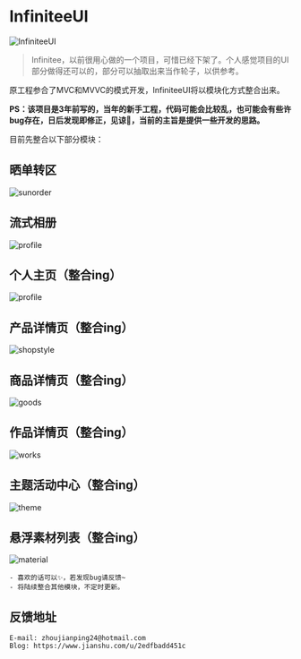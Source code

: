 # InfiniteeUI

![InfiniteeUI](https://github.com/Rogue24/InfiniteeUI/raw/master/Example/InfiniteeUI/InfiniteeUI/Main/Resources/images/infiniteeUiLogo.png)

> Infinitee，以前很用心做的一个项目，可惜已经下架了。个人感觉项目的UI部分做得还可以的，部分可以抽取出来当作轮子，以供参考。

原工程参合了MVC和MVVC的模式开发，InfiniteeUI将以模块化方式整合出来。

**PS：该项目是3年前写的，当年的新手工程，代码可能会比较乱，也可能会有些许bug存在，日后发现即修正，见谅🤥，当前的主旨是提供一些开发的思路。**

目前先整合以下部分模块：

## 晒单转区
![sunorder](https://github.com/Rogue24/InfiniteeUI/raw/master/Cover/sunorder.gif)

## 流式相册
![profile](https://github.com/Rogue24/InfiniteeUI/raw/master/Cover/photoalbum.gif)

## 个人主页（整合ing）
![profile](https://github.com/Rogue24/InfiniteeUI/raw/master/Cover/profile.gif)

## 产品详情页（整合ing）
![shopstyle](https://github.com/Rogue24/InfiniteeUI/raw/master/Cover/shopstyle.gif)

## 商品详情页（整合ing）
![goods](https://github.com/Rogue24/InfiniteeUI/raw/master/Cover/goods.gif)

## 作品详情页（整合ing）
![works](https://github.com/Rogue24/InfiniteeUI/raw/master/Cover/works.gif)

## 主题活动中心（整合ing）
![theme](https://github.com/Rogue24/InfiniteeUI/raw/master/Cover/theme.gif)

## 悬浮素材列表（整合ing）
![material](https://github.com/Rogue24/InfiniteeUI/raw/master/Cover/material.gif)

    - 喜欢的话可以✨，若发现bug请反馈~
    - 将陆续整合其他模块，不定时更新。

## 反馈地址

    E-mail: zhoujianping24@hotmail.com
    Blog: https://www.jianshu.com/u/2edfbadd451c
